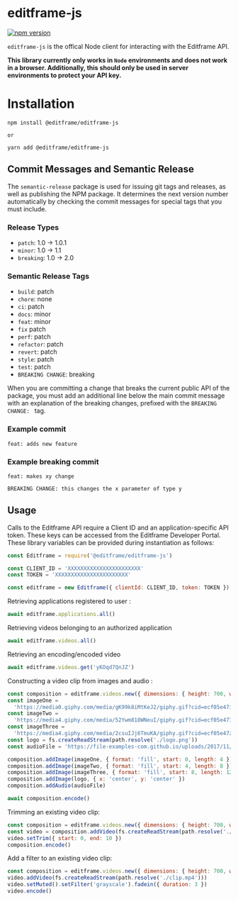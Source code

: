 # editframe-js

[![npm version](https://badge.fury.io/js/%40editframe%2Feditframe-js.svg)](https://badge.fury.io/js/%40editframe%2Feditframe-js)

`editframe-js` is the offical Node client for interacting with the Editframe API.

**This library currently only works in `Node` environments and does not work in a browser. Additionally, this should
only be used in server environments to protect your API key.**

# Installation

```
npm install @editframe/editframe-js

or

yarn add @editframe/editframe-js
```

## Commit Messages and Semantic Release

The `semantic-release` package is used for issuing git tags and releases, as well as publishing the NPM package. It
determines the next version number automatically by checking the commit messages for special tags that you must include.

### Release Types

- `patch`: 1.0 -> 1.0.1
- `minor`: 1.0 -> 1.1
- `breaking`: 1.0 -> 2.0

### Semantic Release Tags

- `build`: patch
- `chore`: none
- `ci`: patch
- `docs`: minor
- `feat`: minor
- `fix` patch
- `perf`: patch
- `refactor`: patch
- `revert`: patch
- `style`: patch
- `test`: patch
- `BREAKING CHANGE`: breaking

When you are committing a change that breaks the current public API of the package, you must add an additional line
below the main commit message with an explanation of the breaking changes, prefixed with the `BREAKING CHANGE: ` tag.

### Example commit

```
feat: adds new feature
```

### Example breaking commit

```
feat: makes xy change

BREAKING CHANGE: this changes the x parameter of type y
```

## Usage

Calls to the Editframe API require a Client ID and an application-specific API token. These keys can be accessed from
the Editframe Developer Portal. These library variables can be provided during instantiation as follows:

```javascript
const Editframe = require('@editframe/editframe-js')

const CLIENT_ID = 'XXXXXXXXXXXXXXXXXXXXXXX'
const TOKEN = 'XXXXXXXXXXXXXXXXXXXXXXX'

const editframe = new Editframe({ clientId: CLIENT_ID, token: TOKEN })
```

Retrieving applications registered to user :

```javascript
await editframe.applications.all()
```

Retrieving videos belonging to an authorized application

```javascript
await editframe.videos.all()
```

Retrieving an encoding/encoded video

```javascript
await editframe.videos.get('yKOqd7QnJZ')
```

Constructing a video clip from images and audio :

```javascript
const composition = editframe.videos.new({ dimensions: { height: 700, width: 700 }, duration: 12 })
const imageOne =
  'https://media0.giphy.com/media/gK99k8iMtKeJ2/giphy.gif?cid=ecf05e47iow5n0ep2sb40lm4bh8kvs7sckmh6af7zwwdurvi&rid=giphy.gif&ct=g'
const imageTwo =
  'https://media4.giphy.com/media/52Ywm818WNeuI/giphy.gif?cid=ecf05e4778nj4l3n55qqacjclcj0nf0ux9cqnbv1lsl0d0r2&rid=giphy.gif&ct=g'
const imageThree =
  'https://media4.giphy.com/media/2csuIJj6TmuKA/giphy.gif?cid=ecf05e47zc9z0u2nh4skss842n5fiyu07unyxt8derf9ax1u&rid=giphy.gif&ct=g'
const logo = fs.createReadStream(path.resolve('./logo.png'))
const audioFile = 'https://file-examples-com.github.io/uploads/2017/11/file_example_MP3_2MG.mp3'

composition.addImage(imageOne, { format: 'fill', start: 0, length: 4 })
composition.addImage(imageTwo, { format: 'fill', start: 4, length: 8 })
composition.addImage(imageThree, { format: 'fill', start: 8, length: 12 })
composition.addImage(logo, { x: 'center', y: 'center' })
composition.addAudio(audioFile)

await composition.encode()
```

Trimming an existing video clip:

```javascript
const composition = editframe.videos.new({ dimensions: { height: 700, width: 700 }, duration: 12 })
const video = composition.addVideo(fs.createReadStream(path.resolve('./clip.mp4')))
video.setTrim({ start: 0, end: 10 })
composition.encode()
```

Add a filter to an existing video clip:

```javascript
const composition = editframe.videos.new({ dimensions: { height: 700, width: 700 }, duration: 12 })
video.addVideo(fs.createReadStream(path.resolve('./clip.mp4')))
video.setMuted().setFilter('grayscale').fadein({ duration: 3 })
video.encode()
```
